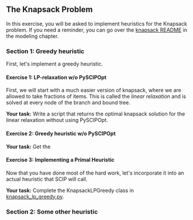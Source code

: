 ## The Knapsack Problem 

In this exercise, you will be asked to implement heuristics for the Knapsack problem. If you need a reminder, you can go over the [knapsack README](modeling/knapsack/README.md) in the modeling chapter.


### Section 1: Greedy heuristic
First, let's implement a greedy heuristic. 

#### Exercise 1: LP-relaxation w/o PySCIPOpt

First, we will start with a much easier version of knapsack, where we are allowed to take fractions of items. This is called the *linear relaxation* and is solved at every node of the branch and bound tree. 

**Your task:** Write a script that returns the optimal knapsack solution for the linear relaxation without using PySCIPOpt. 

#### Exercise 2: Greedy heuristic w/o PySCIPOpt

**Your task:** Get the 

#### Exercise 3: Implementing a Primal Heuristic

Now that you have done most of the hard work, let's incorporate it into an actual heuristic that SCIP will call.  

**Your task:** Complete the KnapsackLPGreedy class in [knapsack_lp_greedy.py](knapsack_lp_greedy.py).

### Section 2: Some other heuristic